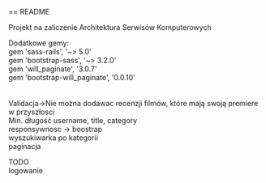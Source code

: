 == README

Projekt na zaliczenie Architektura Serwisów Komputerowych

Dodatkowe gemy:<br>
gem 'sass-rails', '~> 5.0'<br>
gem 'bootstrap-sass', '~> 3.2.0'<br>
gem 'will_paginate',           '3.0.7'<br>
gem 'bootstrap-will_paginate', '0.0.10'<br>
<br><br>
Validacja->Nie można dodawac recenzji filmów, które mają swoją premiere w przyszłosci<br>
Min. długość username, title, category<br>
responsywnosc -> boostrap<br>
wyszukiwarka po kategorii<br>
paginacja<br>

TODO</br>
logowanie


